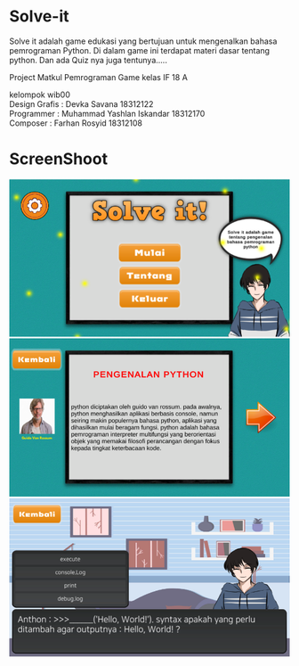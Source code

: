 # Solve-it
Solve it adalah game edukasi yang bertujuan untuk mengenalkan bahasa pemrograman Python. Di dalam game ini terdapat materi dasar tentang python. Dan ada Quiz nya juga tentunya.....</br>

Project Matkul Pemrograman Game kelas IF 18 A</br>

kelompok wib00 </br>
Design Grafis : Devka Savana 18312122 </br>
Programmer    : Muhammad Yashlan Iskandar 18312170 </br>
Composer      : Farhan Rosyid 18312108 </br>

# ScreenShoot
![](ss/Screenshot_1.png)
![](ss/Screenshot_2.png)
![](ss/Screenshot_3.png)

